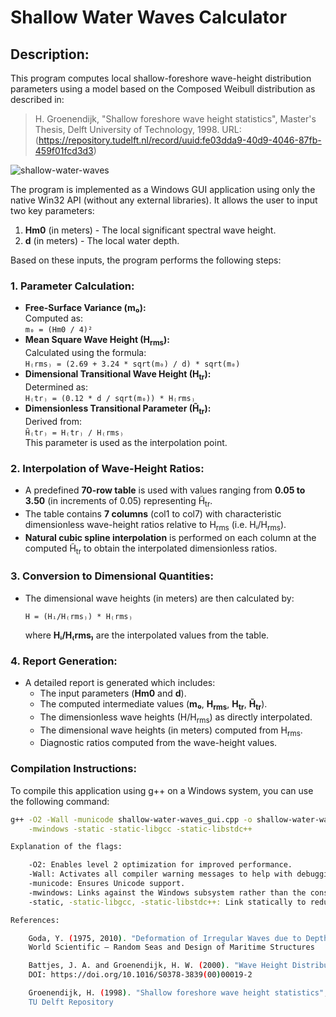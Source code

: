 # Shallow Water Waves Calculator

## Description:

This program computes local shallow-foreshore wave-height distribution parameters using a model based on the Composed Weibull distribution as described in:

> H. Groenendijk, "Shallow foreshore wave height statistics", Master's Thesis, Delft University of Technology, 1998. URL: (https://repository.tudelft.nl/record/uuid:fe03dda9-40d9-4046-87fb-459f01fcd3d3)

![shallow-water-waves](https://github.com/user-attachments/assets/31154777-4b6f-4c90-bb2d-13b83aafc7ba)

The program is implemented as a Windows GUI application using only the native Win32 API (without any external libraries). It allows the user to input two key parameters:

1. **Hm0** (in meters) - The local significant spectral wave height.
2. **d** (in meters) - The local water depth.

Based on these inputs, the program performs the following steps:

### 1. Parameter Calculation:
- **Free-Surface Variance (m₀):**  
  Computed as:  
  `m₀ = (Hm0 / 4)²`
- **Mean Square Wave Height (H<sub>rms</sub>):**  
  Calculated using the formula:  
  `H₍rms₎ = (2.69 + 3.24 * sqrt(m₀) / d) * sqrt(m₀)`
- **Dimensional Transitional Wave Height (H<sub>tr</sub>):**  
  Determined as:  
  `H₍tr₎ = (0.12 * d / sqrt(m₀)) * H₍rms₎`
- **Dimensionless Transitional Parameter (H̃<sub>tr</sub>):**  
  Derived from:  
  `H̃₍tr₎ = H₍tr₎ / H₍rms₎`  
  This parameter is used as the interpolation point.

### 2. Interpolation of Wave-Height Ratios:
- A predefined **70-row table** is used with values ranging from **0.05 to 3.50** (in increments of 0.05) representing H̃<sub>tr</sub>.
- The table contains **7 columns** (col1 to col7) with characteristic dimensionless wave-height ratios relative to H<sub>rms</sub> (i.e. Hᵢ/H<sub>rms</sub>).
- **Natural cubic spline interpolation** is performed on each column at the computed H̃<sub>tr</sub> to obtain the interpolated dimensionless ratios.

### 3. Conversion to Dimensional Quantities:
- The dimensional wave heights (in meters) are then calculated by:
  
  `H = (Hᵢ/H₍rms₎) * H₍rms₎`
  
  where **Hᵢ/H₍rms₎** are the interpolated values from the table.

### 4. Report Generation:
- A detailed report is generated which includes:
  - The input parameters (**Hm0** and **d**).
  - The computed intermediate values (**m₀**, **H<sub>rms</sub>**, **H<sub>tr</sub>**, **H̃<sub>tr</sub>**).
  - The dimensionless wave heights (H/H<sub>rms</sub>) as directly interpolated.
  - The dimensional wave heights (in meters) computed from H<sub>rms</sub>.
  - Diagnostic ratios computed from the wave-height values.

### Compilation Instructions:
To compile this application using g++ on a Windows system, you can use the following command:

```sh
g++ -O2 -Wall -municode shallow-water-waves_gui.cpp -o shallow-water-waves_gui \
    -mwindows -static -static-libgcc -static-libstdc++

Explanation of the flags:

    -O2: Enables level 2 optimization for improved performance.
    -Wall: Activates all compiler warning messages to help with debugging.
    -municode: Ensures Unicode support.
    -mwindows: Links against the Windows subsystem rather than the console.
    -static, -static-libgcc, -static-libstdc++: Link statically to reduce dependency on DLLs.

References:

    Goda, Y. (1975, 2010). "Deformation of Irregular Waves due to Depth-Controlled Wave Breaking" and Random Seas and Design of Maritime Structures, World Scientific.
    World Scientific – Random Seas and Design of Maritime Structures

    Battjes, J. A. and Groenendijk, H. W. (2000). "Wave Height Distributions on Shallow Foreshores," Coastal Engineering, 40, 161–182.
    DOI: https://doi.org/10.1016/S0378-3839(00)00019-2

    Groenendijk, H. (1998). "Shallow foreshore wave height statistics", Master's Thesis, Delft University of Technology.
    TU Delft Repository

